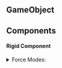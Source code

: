 ## GameObject
## Components
#### Rigid Component
<details>
  <summary>Force Modes:</summary>
  <img src="https://github.com/dvcdung/unity_learning_materials/blob/master/force-modes.png" alt="forcemodes" width="500"/>
</details>
